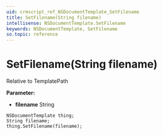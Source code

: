 ```yaml
---
uid: crmscript_ref_NSDocumentTemplate_SetFilename
title: SetFilename(String filename)
intellisense: NSDocumentTemplate.SetFilename
keywords: NSDocumentTemplate, GetFilename
so.topic: reference
---
```


# SetFilename(String filename)

Relative to TemplatePath

**Parameter:** 
* **filename** String

```crmscript
NSDocumentTemplate thing;
String filename;
thing.SetFilename(filename);
```

